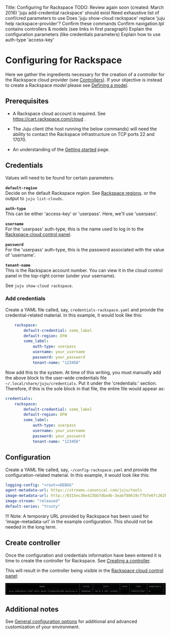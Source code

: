 Title: Configuring for Rackspace
TODO: Review again soon (created: March 2016)
      'juju add-credential rackspace' should exist
      Need exhaustive list of conf/cred parameters to use
      Does 'juju show-cloud rackspace' replace 'juju help rackspace-provider'? Confirm these commands
      Confirm navigation.tpl contains controllers & models (see links in first paragraph)
      Explain the configuration parameters (like credentials parameters)
      Explain how to use auth-type 'access-key'


# Configuring for Rackspace

Here we gather the ingredients necessary for the creation of a *controller* for
the Rackspace cloud provider (see [Controllers](./controllers.html)). If your
objective is instead to create a Rackspace *model* please see [Defining a
model](./models-defining.html).


## Prerequisites

 - A Rackspace cloud account is required. See https://cart.rackspace.com/cloud .

 - The Juju client (the host running the below commands) will need the ability
   to contact the Rackspace infrastructure on TCP ports 22 and 17070.

 - An understanding of the [Getting started](./getting-started.html) page.


## Credentials

Values will need to be found for certain parameters:

**`default-region`**<br/>
Decide on the default Rackspace *region*. See 
[Rackspace regions](https://support.rackspace.com/how-to/about-regions/).
or the output to `juju list-clouds`.

**`auth-type`**<br/>
This can be either 'access-key' or 'userpass'. Here, we'll use 'userpass'.

**`username`**<br/>
For the 'userpass' auth-type, this is the name used to log in to the
[Rackspace cloud control panel](https://mycloud.rackspace.com).

**`password`**<br/>
For the 'userpass' auth-type, this is the password associated with the value of
'username'.

**`tenant-name`**<br/>
This is the Rackspace account number. You can view it in the cloud control
panel in the top-right corner (under your username).

See `juju show-cloud rackspace`.

### Add credentials

Create a YAML file called, say, `credentials-rackspace.yaml` and provide the
credential-related material. In this example, it would look like this:

```yaml
    rackspace:
        default-credential: some_label
        default-region: DFW
        some_label:
            auth-type: userpass
            username: your_username
            password: your_password
            tenant-name: "123456"
```

Now add this to the system. At time of this writing, you must manually add the
above block to the user-wide credentials file
`~/.local/share/juju/credentials`. Put it under the 'credentials:' section.
Therefore, if this is the sole block in that file, the entire file would appear
as:

```yaml
credentials:
    rackspace:
        default-credential: some_label
        default-region: DFW
        some_label:
            auth-type: userpass
            username: your_username
            password: your_password
            tenant-name: "123456"
```


## Configuration

Create a YAML file called, say, `~/config-rackspace.yaml` and provide the
configuration-related material. In this example, it would look like this:

```yaml
logging-config: "<root>=DEBUG"
agent-metadata-url: https://streams.canonical.com/juju/tools
image-metadata-url: http://0315ec36e423bb7dba4b-3eabf88619cf7b7e6fc262bcf48df10b.r19.cf1.rackcdn.com/images
image-stream: "released"
default-series: "trusty"
```

!!! Note: A temporary URL provided by Rackspace has been used for
'image-metadata-url' in the example configuration. This should not be needed in
the long term.


## Create controller

Once the configuration and credentials information have been entered it is time
to create the controller for Rackspace. See
[Creating a controller](./controllers-creating.html).

This will result in the controller being visible in the
[Rackspace cloud control panel](https://mycloud.rackspace.com):

![bootstrap machine 0 in LXC CLI](./media/config-lxd_cli-machine_0.png)


## Additional notes

See [General configuration options](https://jujucharms.com/docs/stable/config-general)
for additional and advanced customization of your environment.
